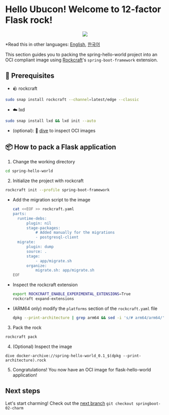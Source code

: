 # Hello Ubucon! Welcome to 12-factor Flask rock!

<p align="center">
    <img src="https://encrypted-tbn0.gstatic.com/images?q=tbn:ANd9GcQt_7ioYr9T6uh35rT46Z_cyNVtMM_SgbHppA&s">
</p>

\*Read this in other languages: [English](README.md), [한국어](README.ko.md)

This section guides you to packing the spring-hello-world project into an OCI compliant image
using [Rockcraft](https://github.com/canonical/rockcraft)'s `spring-boot-framework` extension.

## 📝 Prerequisites

- 🪨 rockcraft

```bash
sudo snap install rockcraft --channel=latest/edge --classic
```

- ☁️ lxd

```bash
sudo snap install lxd && lxd init --auto
```

- (optional): 🤿 [dive](https://github.com/wagoodman/dive) to inspect OCI images

## 📦 How to pack a Flask application

1. Change the working directory

```bash
cd spring-hello-world
```

2. Initialize the project with rockcraft

```bash
rockcraft init --profile spring-boot-framework
```
  - Add the migration script to the image

    ```bash
    cat <<EOF >> rockcraft.yaml
    parts:
      runtime-debs:
          plugin: nil
          stage-packages:
              # Added manually for the migrations
              - postgresql-client
      migrate:
          plugin: dump
          source: .
          stage:
              - app/migrate.sh
          organize:
              migrate.sh: app/migrate.sh
    EOF
    ```

  - Inspect the rockcraft extension

    ```bash
    export ROCKCRAFT_ENABLE_EXPERIMENTAL_EXTENSIONS=True
    rockcraft expand-extensions
    ```

  - (ARM64 only) modify the `platforms` section of the `rockcraft.yaml` file

    ```bash
    dpkg --print-architecture | grep arm64 && sed -i 's/# arm64/arm64/' rockcraft.yaml
    ```

3. Pack the rock

```bash
rockcraft pack
```

4. (Optional) Inspect the image

```
dive docker-archive://spring-hello-world_0.1_$(dpkg --print-architecture).rock
```

5. Congratulations! You now have an OCI image for flask-hello-world application!

## Next steps

Let's start charming! Check out the [next branch](https://github.com/yanksyoon/hello-ubucon/tree/springboot-02-charm) `git checkout springboot-02-charm`
